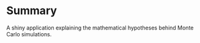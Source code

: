 # Summary

A shiny application explaining the mathematical hypotheses behind Monte Carlo simulations.
